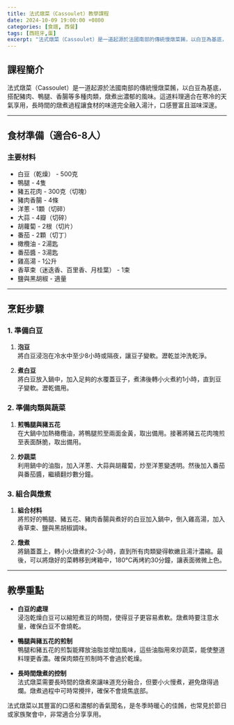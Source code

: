 ```yaml
---
title: 法式燉菜（Cassoulet）教學課程
date: 2024-10-09 19:00:00 +0800
categories: [食譜, 西餐]
tags: [西班牙,蛋] 
excerpt: "法式燉菜（Cassoulet）是一道起源於法國南部的傳統慢燉菜餚，以白豆為基底，搭配豬肉、鴨腿、香腸等多種肉類，燉煮出濃郁的風味。這道料理適合在寒冷的天氣享用，長時間的燉煮過程讓食材的味道完全融入湯汁，口感豐富且滋味深邃"
---
```


## 課程簡介  
法式燉菜（Cassoulet）是一道起源於法國南部的傳統慢燉菜餚，以白豆為基底，搭配豬肉、鴨腿、香腸等多種肉類，燉煮出濃郁的風味。這道料理適合在寒冷的天氣享用，長時間的燉煮過程讓食材的味道完全融入湯汁，口感豐富且滋味深邃。

---

## 食材準備（適合6-8人）

### 主要材料
- 白豆（乾燥） - 500克
- 鴨腿 - 4隻
- 豬五花肉 - 300克（切塊）
- 豬肉香腸 - 4條
- 洋蔥 - 1顆（切碎）
- 大蒜 - 4瓣（切碎）
- 胡蘿蔔 - 2根（切片）
- 番茄 - 2顆（切丁）
- 橄欖油 - 2湯匙
- 番茄醬 - 3湯匙
- 雞高湯 - 1公升
- 香草束（迷迭香、百里香、月桂葉） - 1束
- 鹽與黑胡椒 - 適量

---

## 烹飪步驟

### 1. **準備白豆**

1. **泡豆**  
   將白豆浸泡在冷水中至少8小時或隔夜，讓豆子變軟。瀝乾並沖洗乾淨。

2. **煮白豆**  
   將白豆放入鍋中，加入足夠的水覆蓋豆子，煮沸後轉小火煮約1小時，直到豆子變軟。瀝乾備用。

### 2. **準備肉類與蔬菜**

1. **煎鴨腿與豬五花**  
   在大鍋中加熱橄欖油，將鴨腿煎至兩面金黃，取出備用。接著將豬五花肉塊煎至表面酥脆，取出備用。

2. **炒蔬菜**  
   利用鍋中的油脂，加入洋蔥、大蒜與胡蘿蔔，炒至洋蔥變透明。然後加入番茄與番茄醬，繼續翻炒數分鐘。

### 3. **組合與燉煮**

1. **組合材料**  
   將煎好的鴨腿、豬五花、豬肉香腸與煮好的白豆加入鍋中，倒入雞高湯，加入香草束、鹽與黑胡椒調味。

2. **燉煮**  
   將鍋蓋蓋上，轉小火燉煮約2-3小時，直到所有肉類變得軟嫩且湯汁濃縮。最後，可以將燉好的菜轉移到烤箱中，180°C再烤約30分鐘，讓表面微微上色。

---

## 教學重點

- **白豆的處理**  
   浸泡乾燥白豆可以縮短煮豆的時間，使得豆子更容易煮軟。燉煮時要注意水量，確保白豆不會燒乾。

- **鴨腿與豬五花的煎制**  
   鴨腿和豬五花的煎製能釋放油脂並增加風味，這些油脂用來炒蔬菜，能使整道料理更香濃。確保肉類在煎制時不會過於乾燥。

- **長時間燉煮的控制**  
   法式燉菜需要長時間的燉煮來讓味道充分融合，但要小火慢煮，避免燉得過爛。燉煮過程中可時常攪拌，確保不會燒焦底部。

法式燉菜以其豐富的口感和濃郁的香氣聞名，是冬季時暖心的佳餚，也常見於節日或家族聚會中，非常適合分享享用。
